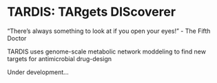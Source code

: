 # TARDIS: TARgets DIScoverer
  
   “There’s always something to look at if you open your eyes!”
                                             - The Fifth Doctor
  
TARDIS uses genome-scale metabolic network moddeling to find new targets for antimicrobial drug-design
 
Under development...
